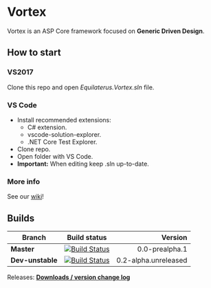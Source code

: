 # Vortex

Vortex is an ASP Core framework focused on **Generic Driven Design**.

## How to start

### VS2017

Clone this repo and open *Equilaterus.Vortex.sln* file.

### VS Code

* Install recommended extensions:
  * C# extension.
  * vscode-solution-explorer.
  * .NET Core Test Explorer.
* Clone repo.
* Open folder with VS Code.
* **Important:** When editing keep .sln up-to-date.

### More info

See our [wiki](https://github.com/equilaterus/Vortex/wiki)!

## Builds

| **Branch** | Build status | Version |
| ------------- |:-------------:| -----:|
| **Master**        | [![Build Status](https://travis-ci.org/equilaterus/Vortex.svg?branch=master)](https://travis-ci.org/equilaterus/Vortex) | 0.0-prealpha.1  |
| **Dev-unstable**        | [![Build Status](https://travis-ci.org/equilaterus/Vortex.svg?branch=dev)](https://travis-ci.org/equilaterus/Vortex) | 0.2-alpha.unreleased  |

Releases: [**Downloads / version change log**](https://github.com/equilaterus/Vortex/wiki/Version-change-log)

